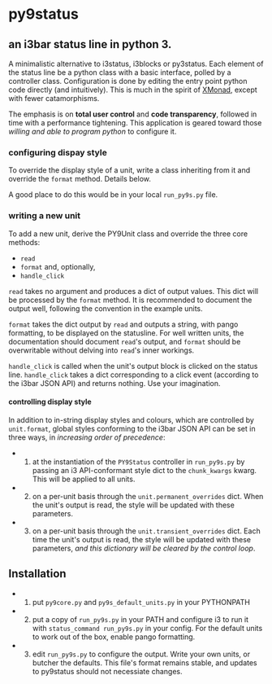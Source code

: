 # py9status
## an i3bar status line in python 3.

A minimalistic alternative to i3status, i3blocks or py3status. Each element of the status line be a python class with a basic interface, polled by a controller class. Configuration is done by editing the entry point python code directly (and intuitively). This is much in the spirit of [XMonad](http://xmonad.org/), except with fewer catamorphisms.

The emphasis is on **total user control** and **code transparency**, followed in time with a performance tightening. This application is geared toward those *willing and able to program python* to configure it.

### configuring dispay style

To override the display style of a unit, write a class inheriting from it and override the `format` method. Details below.

A good place to do this would be in your local `run_py9s.py` file.

### writing a new unit

To add a new unit, derive the PY9Unit class and override the three core methods:
- `read`
- `format`
and, optionally,
- `handle_click`

`read` takes no argument and produces a dict of output values. This dict will be processed by the `format` method. It is recommended to document the output well, following the convention in the example units.

`format` takes the dict output by `read` and outputs a string, with pango formatting, to be displayed on the statusline. For well written units, the documentation should document `read`'s output, and `format` should be overwritable without delving into `read`'s inner workings.

`handle_click` is called when the unit's output block is clicked on the status line. `handle_click` takes a dict corresponding to a click event (according to the i3bar JSON API) and returns nothing. Use your imagination.

#### controlling display style

In addition to in-string display styles and colours, which are controlled by `unit.format`, global styles conforming to the i3bar JSON API can be set in three ways, in *increasing order of precedence*:

- 1) at the instantiation of the `PY9Status` controller in `run_py9s.py` by passing an i3 API-conformant style dict to the `chunk_kwargs` kwarg. This will be applied to all units.
- 2) on a per-unit basis through the `unit.permanent_overrides` dict. When the unit's output is read, the style will be updated with these parameters.
- 3) on a per-unit basis through the `unit.transient_overrides` dict. Each time the unit's output is read, the style will be updated with these parameters, *and this dictionary will be cleared by the control loop*.

## Installation

- 1) put `py9core.py` and `py9s_default_units.py` in your PYTHONPATH
- 2) put a copy of `run_py9s.py` in your PATH and configure i3 to run it with `status_command run_py9s.py` in your config. For the default units to work out of the box, enable pango formatting.
- 3) edit `run_py9s.py` to configure the output. Write your own units, or butcher the defaults. This file's format remains stable, and updates to py9status should not necessiate changes.
